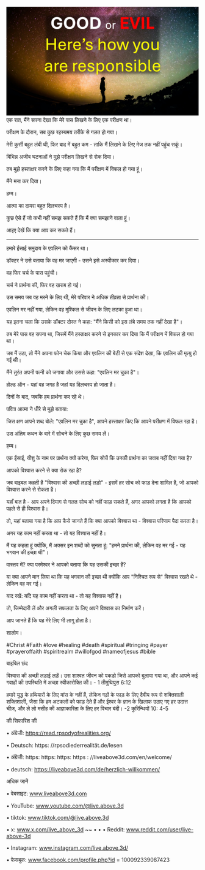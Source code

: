 ![Video cover image](../cover.jpg)
एक रात, मैंने सपना देखा कि मेरे पास लिखने के लिए एक परीक्षण था।

परीक्षण के दौरान, सब कुछ रहस्यमय तरीके से गलत हो गया।

मेरी कुर्सी बहुत लंबी थी, फिर बाद में बहुत कम - ताकि मैं लिखने के लिए मेज तक नहीं पहुंच सकूं।

विभिन्न अजीब घटनाओं ने मुझे परीक्षण लिखने से रोक दिया।

तब मुझे हस्ताक्षर करने के लिए कहा गया कि मैं परीक्षण में विफल हो गया हूं।

मैंने मना कर दिया।

हम्म।

आत्मा का दायरा बहुत दिलचस्प है।

कुछ ऐसे हैं जो कभी नहीं समझ सकते हैं कि मैं क्या समझाने वाला हूं।

आइए देखें कि क्या आप कर सकते हैं।

---

हमारे ईसाई समुदाय के एवलिन को कैंसर था।

डॉक्टर ने उसे बताया कि वह मर जाएगी - उसने इसे अस्वीकार कर दिया।

वह फिर चर्च के पास पहुंची।

चर्च ने प्रार्थना की, फिर वह खराब हो गई।

उस समय जब वह मरने के लिए थी, मेरे परिवार ने अधिक तीव्रता से प्रार्थना की।

एवलिन मर नहीं गया, लेकिन वह मुश्किल से जीवन के लिए लटका हुआ था।

यह इतना चला कि उसके डॉक्टर दोस्त ने कहा: "मैंने किसी को इस लंबे समय तक नहीं देखा है"।

तब मेरे पास वह सपना था, जिसमें मैंने हस्ताक्षर करने से इनकार कर दिया कि मैं परीक्षण में विफल हो गया था।

जब मैं उठा, तो मैंने अपना फोन चेक किया और एवलिन की बेटी से एक संदेश देखा, कि एवलिन की मृत्यु हो गई थी।

मैंने तुरंत अपनी पत्नी को जगाया और उससे कहा: "एवलिन मर चुका है"।

होल्ड ऑन - यहां वह जगह है जहां यह दिलचस्प हो जाता है।

दिनों के बाद, जबकि हम प्रार्थना कर रहे थे।

पवित्र आत्मा ने धीरे से मुझे बताया:

जिस क्षण आपने शब्द बोले: "एवलिन मर चुका है", आपने हस्ताक्षर किए कि आपने परीक्षण में विफल रहा है।

उस अंतिम कथन के बारे में सोचने के लिए कुछ समय लें।

हम्म।

एक ईसाई, यीशु के नाम पर प्रार्थना क्यों करेगा, फिर सोचें कि उनकी प्रार्थना का जवाब नहीं दिया गया है?

आपको विश्वास करने से क्या रोक रहा है?

जब बाइबल कहती है "विश्वास की अच्छी लड़ाई लड़ो" - इसमें हर सोच को फाड़ देना शामिल है, जो आपको विश्वास करने से रोकता है।

यहाँ बात है - आप अपने दिमाग से गलत सोच को नहीं फाड़ सकते हैं, अगर आपको लगता है कि आपको पहले से ही विश्वास है।

तो, यहां बताया गया है कि आप कैसे जानते हैं कि क्या आपको विश्वास था - विश्वास परिणाम पैदा करता है।

अगर यह काम नहीं करता था - तो यह विश्वास नहीं है।

मैं यह कहता हूं क्योंकि, मैं अक्सर इन शब्दों को सुनता हूं: "हमने प्रार्थना की, लेकिन वह मर गई - यह भगवान की इच्छा थी"।

वास्तव में? क्या परमेश्वर ने आपको बताया कि यह उसकी इच्छा है?

या क्या आपने मान लिया था कि यह भगवान की इच्छा थी क्योंकि आप "निश्चित रूप से" विश्वास रखते थे - लेकिन वह मर गई।

याद रखें: यदि यह काम नहीं करता था - तो यह विश्वास नहीं है।

तो, जिम्मेदारी लें और अगली सफलता के लिए अपने विश्वास का निर्माण करें।

आप जानते हैं कि यह मेरे लिए भी लागू होता है।

शालोम।


#Christ #Faith #love #healing #death #spiritual #tringing #payer #prayeroffaith #spiritrealm #willofgod #nameofjesus #bible


बाइबिल छंद

विश्वास की अच्छी लड़ाई लड़ें। उस शाश्वत जीवन को पकड़ो जिसे आपको बुलाया गया था, और आपने कई गवाहों की उपस्थिति में अच्छा स्वीकारोक्ति की। - 1 तीमुथियुस 6:12

हमारे युद्ध के हथियारों के लिए मांस के नहीं हैं, लेकिन गढ़ों के फाड़ के लिए दैवीय रूप से शक्तिशाली शक्तिशाली, जैसा कि हम अटकलों को फाड़ देते हैं और ईश्वर के ज्ञान के खिलाफ उठाए गए हर उदात्त चीज़, और ले लो मसीह की आज्ञाकारिता के लिए हर विचार बंदी। -2 कुरिन्थियों 10: 4-5


की सिफारिश की

• अंग्रेजी: https://read.rpsodyofrealities.org/

• Deutsch: https: //rpsodiederrealität.de/lesen

• अंग्रेजी: https: https: https: https : //liveabove3d.com/en/welcome/

• deutsch: https://liveabove3d.com/de/herzlich-willkommen/


अधिक जानें

• वेबसाइट: www.liveabove3d.com

• YouTube: www.youtube.com/@live.above.3d

• tiktok: www.tiktok.com/@live.above.3d

• x: www.x.com/live_above_3d ~~ • • • Reddit: www.reddit.com/user/live-above-3d

• Instagram: www.instagram.com/live.above.3d/

• फेसबुक: www.facebook.com/profile.php?id = 100092339087423
